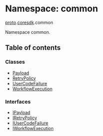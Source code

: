 # Namespace: common

[proto](proto.md).[coresdk](proto.coresdk.md).common

Namespace common.

## Table of contents

### Classes

- [Payload](../classes/proto.coresdk.common.payload.md)
- [RetryPolicy](../classes/proto.coresdk.common.retrypolicy.md)
- [UserCodeFailure](../classes/proto.coresdk.common.usercodefailure.md)
- [WorkflowExecution](../classes/proto.coresdk.common.workflowexecution.md)

### Interfaces

- [IPayload](../interfaces/proto.coresdk.common.ipayload.md)
- [IRetryPolicy](../interfaces/proto.coresdk.common.iretrypolicy.md)
- [IUserCodeFailure](../interfaces/proto.coresdk.common.iusercodefailure.md)
- [IWorkflowExecution](../interfaces/proto.coresdk.common.iworkflowexecution.md)
